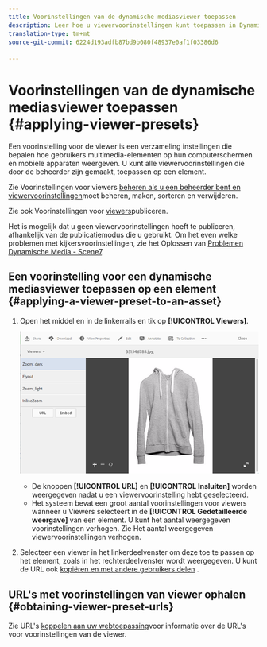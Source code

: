 ```yaml
---
title: Voorinstellingen van de dynamische mediasviewer toepassen
description: Leer hoe u viewervoorinstellingen kunt toepassen in Dynamic Media
translation-type: tm+mt
source-git-commit: 6224d193adfb87bd9b080f48937e0af1f03386d6

---
```



# Voorinstellingen van de dynamische mediasviewer toepassen {#applying-viewer-presets}

Een voorinstelling voor de viewer is een verzameling instellingen die bepalen hoe gebruikers multimedia-elementen op hun computerschermen en mobiele apparaten weergeven. U kunt alle viewervoorinstellingen die door de beheerder zijn gemaakt, toepassen op een element.

Zie Voorinstellingen voor viewers [beheren als u een beheerder bent en viewervoorinstellingen](managing-viewer-presets.md)moet beheren, maken, sorteren en verwijderen.

Zie ook Voorinstellingen voor [viewers](managing-viewer-presets.md#publishing-viewer-presets)publiceren.

Het is mogelijk dat u geen viewervoorinstellingen hoeft te publiceren, afhankelijk van de publicatiemodus die u gebruikt.
Om het even welke problemen met kijkersvoorinstellingen, zie het Oplossen van [Problemen Dynamische Media - Scene7](troubleshoot-dm.md#viewers).

## Een voorinstelling voor een dynamische mediasviewer toepassen op een element {#applying-a-viewer-preset-to-an-asset}

1. Open het middel en in de linkerrails en tik op **[!UICONTROL Viewers]**.

   ![chlimage_1-104](assets/chlimage_1-104.png)

   * De knoppen **[!UICONTROL URL]** en **[!UICONTROL Insluiten]** worden weergegeven nadat u een viewervoorinstelling hebt geselecteerd.
   * Het systeem bevat een groot aantal voorinstellingen voor viewers wanneer u Viewers selecteert in de **[!UICONTROL Gedetailleerde weergave]** van een element. U kunt het aantal weergegeven voorinstellingen verhogen. Zie Het aantal weergegeven [](managing-viewer-presets.md)viewervoorinstellingen verhogen.

1. Selecteer een viewer in het linkerdeelvenster om deze toe te passen op het element, zoals in het rechterdeelvenster wordt weergegeven. U kunt de URL ook [kopiëren en met andere gebruikers delen](linking-urls-to-yourwebapplication.md) .

## URL&#39;s met voorinstellingen van viewer ophalen {#obtaining-viewer-preset-urls}

Zie URL&#39;s [koppelen aan uw webtoepassing](linking-urls-to-yourwebapplication.md)voor informatie over de URL&#39;s voor voorinstellingen van de viewer.
